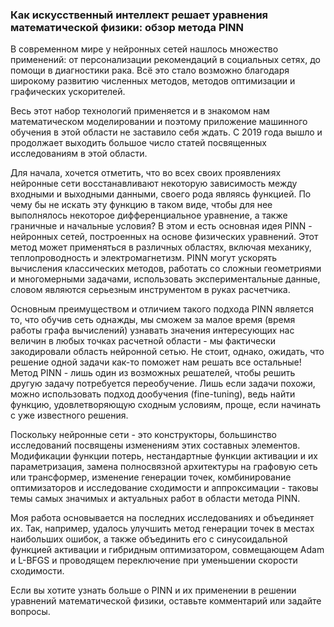 ### Как искусственный интеллект решает уравнения математической физики: обзор метода PINN

В современном мире у нейронных сетей нашлось множество применений: от персонализации рекомендаций в социальных сетях, до помощи в диагностики рака. Всё это стало возможно благодаря широкому развитию численных методов, методов оптимизации и  графических ускорителей.

Весь этот набор технологий применяется и в знакомом нам математическом моделировании и поэтому приложение машинного обучения в этой области не заставило себя ждать. С 2019 года вышло и продолжает выходить большое число статей посвященных исследованиям в этой области.

Для начала, хочется отметить, что во всех своих проявлениях нейронные сети восстанавливают некоторую зависимость между входными и выходными данными, своего рода являясь функцией. По чему бы не искать эту функцию в таком виде, чтобы для нее выполнялось некоторое дифференциальное уравнение, а также граничные и начальные условия? В этом и есть основная идея PINN - нейронных сетей, построенных на основе физических уравнений. Этот метод может применяться в различных областях, включая механику, теплопроводность и электромагнетизм. PINN могут ускорять вычисления классических методов, работать со сложныи геометриями и многомерными задачами, использовать экспериментальные данные, словом являются серьезным инструментом в руках расчетчика.

Основным преимуществом и отличием такого подхода PINN является то, что обучив сеть однажды, мы сможем за малое время (время работы графа вычислений) узнавать значения интересующих нас величин в любых точках расчетной области - мы фактически закодировали область нейронной сетью.
Не стоит, однако, ожидать, что решение одной задачи как-то поможет нам решать все остальные! Метод PINN - лишь один из возможных решателей, чтобы решить другую задачу потребуется переобучение. Лишь если задачи похожи, можно использовать подход дообучения (fine-tuning), ведь найти функцию, удовлетворяющую сходным условиям, проще, если начинать с уже известного решения.

Поскольку нейронные сети - это конструкторы, большинство исследований посвящены изменениям этих составных элементов. Модификации функции потерь, нестандартные функции активации и их параметризация, замена полносвязной архитектуры на графовую сеть или трансформер, изменение генерации точек, комбинирование оптимизаторов и исследование сходимости и аппроксимации - таковы темы самых значимых и актуальных работ в области метода PINN.

Моя работа основывается на последних исследованиях и объединяет их. Так, например, удалось улучшить метод генерации точек в местах наибольших ошибок, а также объединить его с синусоидальной функцией активации и гибридным оптимизатором, совмещающем Adam и L-BFGS и проводящем переключение при уменьшении скорости сходимости.

Если вы хотите узнать больше о PINN и их применении в решении уравнений математической физики, оставьте комментарий или задайте вопросы.